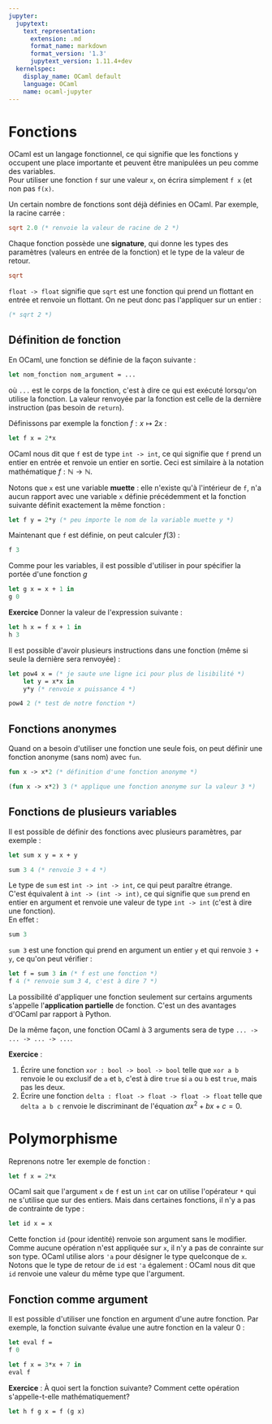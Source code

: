 ```yaml
---
jupyter:
  jupytext:
    text_representation:
      extension: .md
      format_name: markdown
      format_version: '1.3'
      jupytext_version: 1.11.4+dev
  kernelspec:
    display_name: OCaml default
    language: OCaml
    name: ocaml-jupyter
---
```


# Fonctions

OCaml est un langage fonctionnel, ce qui signifie que les fonctions y occupent une place importante et peuvent être manipulées un peu comme des variables.  
Pour utiliser une fonction `f` sur une valeur `x`, on écrira simplement `f x` (et non pas `f(x)`.  

Un certain nombre de fonctions sont déjà définies en OCaml. Par exemple, la racine carrée : 

```ocaml
sqrt 2.0 (* renvoie la valeur de racine de 2 *)
```

Chaque fonction possède une **signature**, qui donne les types des paramètres (valeurs en entrée de la fonction) et le type de la valeur de retour.

```ocaml
sqrt
```

`float -> float` signifie que `sqrt` est une fonction qui prend un flottant en entrée et renvoie un flottant. On ne peut donc pas l'appliquer sur un entier :

```ocaml
(* sqrt 2 *)
```

## Définition de fonction

<!-- #region -->
En OCaml, une fonction se définie de la façon suivante :
```ocaml
let nom_fonction nom_argument = ... 
```
où `...` est le corps de la fonction, c'est à dire ce qui est exécuté lorsqu'on utilise la fonction. La valeur renvoyée par la fonction est celle de la dernière instruction (pas besoin de `return`).
<!-- #endregion -->

Définissons par exemple la fonction $f: x \longmapsto 2x$ :

```ocaml
let f x = 2*x
```

OCaml nous dit que `f` est de type `int -> int`, ce qui signifie que `f` prend un entier en entrée et renvoie un entier en sortie. Ceci est similaire à la notation mathématique $f : \mathbb{N} \longrightarrow \mathbb{N}$.  

Notons que `x` est une variable **muette** : elle n'existe qu'à l'intérieur de `f`, n'a aucun rapport avec une variable `x` définie précédemment et la fonction suivante définit exactement la même fonction :

```ocaml
let f y = 2*y (* peu importe le nom de la variable muette y *)
```

Maintenant que `f` est définie, on peut calculer $f(3)$ :

```ocaml
f 3
```

Comme pour les variables, il est possible d'utiliser in pour spécifier la portée d'une fonction $g$

```ocaml
let g x = x + 1 in
g 0
```

<!-- #region -->
**Exercice**
Donner la valeur de l'expression suivante :
```ocaml
let h x = f x + 1 in
h 3
```
<!-- #endregion -->

Il est possible d'avoir plusieurs instructions dans une fonction (même si seule la dernière sera renvoyée) :

```ocaml
let pow4 x = (* je saute une ligne ici pour plus de lisibilité *)
    let y = x*x in
    y*y (* renvoie x puissance 4 *)
```

```ocaml
pow4 2 (* test de notre fonction *)
```

## Fonctions anonymes


Quand on a besoin d'utiliser une fonction une seule fois, on peut définir une fonction anonyme (sans nom) avec `fun`. 

```ocaml
fun x -> x*2 (* définition d'une fonction anonyme *)
```

```ocaml
(fun x -> x*2) 3 (* applique une fonction anonyme sur la valeur 3 *)
```

## Fonctions de plusieurs variables


Il est possible de définir des fonctions avec plusieurs paramètres, par exemple :

```ocaml
let sum x y = x + y
```
```ocaml
sum 3 4 (* renvoie 3 + 4 *)
```

Le type de `sum` est `int -> int -> int`, ce qui peut paraître étrange.  
C'est équivalent à `int -> (int -> int)`, ce qui signifie que `sum` prend en entier en argument et renvoie une valeur de type `int -> int` (c'est à dire une fonction).  
En effet :

```ocaml
sum 3
```

`sum 3` est une fonction qui prend en argument un entier `y` et qui renvoie `3 + y`, ce qu'on peut vérifier :

```ocaml
let f = sum 3 in (* f est une fonction *)
f 4 (* renvoie sum 3 4, c'est à dire 7 *)
```

La possibilité d'appliquer une fonction seulement sur certains arguments s'appelle l'**application partielle** de fonction. C'est un des avantages d'OCaml par rapport à Python.  


De la même façon, une fonction OCaml à 3 arguments sera de type `... -> ... -> ... -> ...`.


**Exercice** : 
1. Écrire une fonction `xor : bool -> bool -> bool` telle que `xor a b` renvoie le ou exclusif de `a` et `b`, c'est à dire `true` si `a` ou `b` est `true`, mais pas les deux.
2. Écrire une fonction `delta : float -> float -> float -> float` telle que `delta a b c` renvoie le discriminant de l'équation $ax^2 + bx + c = 0$.


# Polymorphisme


Reprenons notre 1er exemple de fonction :

```ocaml
let f x = 2*x
```

OCaml sait que l'argument `x` de `f` est un `int` car on utilise l'opérateur `*` qui ne s'utilise que sur des entiers. Mais dans certaines fonctions, il n'y a pas de contrainte de type :

```ocaml
let id x = x
```

Cette fonction `id` (pour identité) renvoie son argument sans le modifier. Comme aucune opération n'est appliquée sur `x`, il n'y a pas de conrainte sur son type. OCaml utilise alors `'a` pour désigner le type quelconque de `x`.  
Notons que le type de retour de `id` est `'a` également : OCaml nous dit que `id` renvoie une valeur du même type que l'argument.


## Fonction comme argument

Il est possible d'utiliser une fonction en argument d'une autre fonction. Par exemple, la fonction suivante évalue une autre fonction en la valeur 0 :

```ocaml
let eval f =
f 0
```

```ocaml
let f x = 3*x + 7 in
eval f
```

<!-- #region -->
**Exercice** : À quoi sert la fonction suivante? Comment cette opération s'appelle-t-elle mathématiquement?
```ocaml
let h f g x = f (g x)
```
<!-- #endregion -->

```ocaml

```
